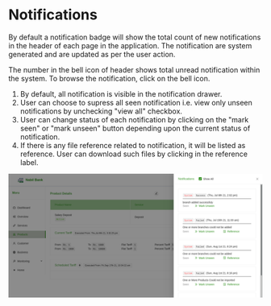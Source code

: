 # Notifications

By default a notification badge will show the total count of new notifications in the header of each page in the application. The notification are system generated and are updated as per the user action.

The number in the bell icon of header shows total unread notification within the system.
To browse the notification, click on the bell icon.

1. By default, all notification is visible in the notification drawer.
2. User can choose to supress all seen notification i.e. view only unseen notifications by unchecking "view all" checkbox.
3. User can change status of each notification by clicking on the "mark seen" or "mark unseen" button depending upon the current status of notification.
4. If there is any file reference related to notification, it will be listed as reference. User can download such files by clicking in the reference label.

![notifications](images/notifications.png)